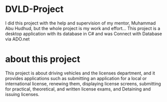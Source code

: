 # DVLD-Project
I did this project with the help and supervision of my mentor, Muhammad Abu Hudhud, but the whole project is my work and effort... This project is a desktop application with its database in C# and was Connect with Database via ADO.net

# about this project
This project is about driving vehicles and the licenses department, and it provides applications such as submitting an application for a local or international license, renewing them, displaying license screens, submitting for practical, theoretical, and written license exams, and Detaining and issuing licenses.
